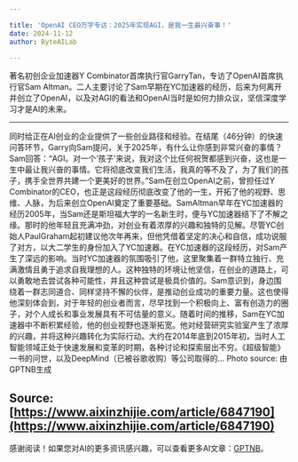 ```yaml
---

title: 'OpenAI CEO万字专访：2025年实现AGI，是我一生最兴奋事！'
date: 2024-11-12
author: ByteAILab

---
```


著名初创企业加速器Y Combinator首席执行官GarryTan，专访了OpenAI首席执行官Sam Altman。二人主要讨论了Sam早期在YC加速器的经历，后来为何离开并创立了OpenAI，以及对AGI的看法和OpenAI当时是如何力排众议，坚信深度学习才是AI的未来。

---
同时给正在AI创业的企业提供了一些创业路径和经验。在结尾（46分钟）的快速问答环节，Garry向Sam提问，关于2025年，有什么让你感到非常兴奋的事情？Sam回答：“AGI。对一个‘孩子’来说，我对这个比任何祝贺都感到兴奋，这也是一生中最让我兴奋的事情。它将彻底改变我们生活，我真的等不及了，为了我们的孩子，携手全世界共建一个更美好的世界。”Sam在创立OpenAI之前，曾担任过Y Combinator的CEO，也正是这段经历彻底改变了他的一生，开拓了他的视野、思维、人脉，为后来创立OpenAI奠定了重要基础。SamAltman早年在YC加速器的经历2005年，当Sam还是斯坦福大学的一名新生时，便与YC加速器结下了不解之缘。那时的他年轻且充满冲劲，对创业有着浓厚的兴趣和独特的见解。尽管YC创始人PaulGraham起初建议他次年再来，但他凭借着坚定的决心和自信，成功说服了对方，以大二学生的身份加入了YC加速器。在YC加速器的这段经历，对Sam产生了深远的影响。当时YC加速器的氛围吸引了他，这里聚集着一群特立独行、充满激情且勇于追求自我理想的人。这种独特的环境让他坚信，在创业的道路上，可以勇敢地去尝试各种可能性，并且这种尝试是极具价值的。Sam意识到，身边围绕着一群志同道合、同样坚持不懈的伙伴，是推动创业成功的重要力量。这也使得他深刻体会到，对于年轻的创业者而言，尽早找到一个积极向上、富有创造力的圈子，对个人成长和事业发展具有不可估量的意义。随着时间的推移，Sam在YC加速器中不断积累经验，他的创业视野也逐渐拓宽。他对经营研究实验室产生了浓厚的兴趣，并将这种兴趣转化为实际行动。大约在2014年底到2015年初，当时人工智能领域正处于快速发展和变革的时期，各种讨论和探索层出不穷。《超级智能》一书的问世，以及DeepMind（已被谷歌收购）等公司取得的...
Photo source: 由GPTNB生成

Source: [https://www.aixinzhijie.com/article/6847190](https://www.aixinzhijie.com/article/6847190)
---
感谢阅读！如果您对AI的更多资讯感兴趣，可以查看更多AI文章：[GPTNB](https://gptnb.com)。